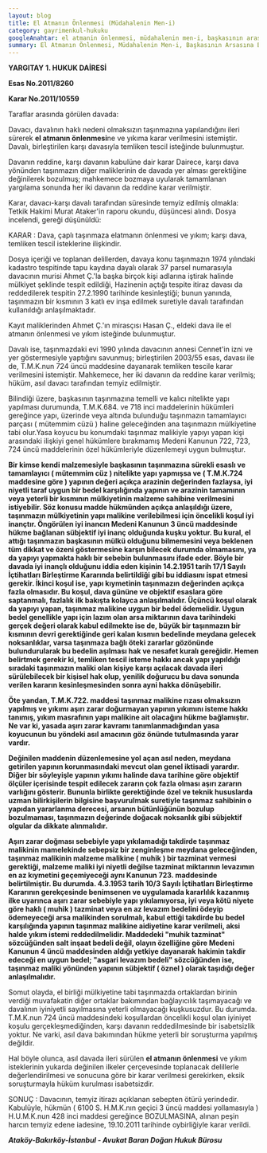 ```yaml
---
layout: blog
title: El Atmanın Önlenmesi (Müdahalenin Men-i)
category: gayrimenkul-hukuku
googleAnahtar: el atmanin önlenmesi, müdahalenin men-i, başkasının arasasına bina yapılması, avukat, hukuk bürosu, ataköy avukat, bakırköy avukat, istanbul avukat
summary: El Atmanın Önlenmesi, Müdahalenin Men-i, Başkasının Arsasına Bina Yapılması, İyiniyetli-Kötüniyetli Malzeme Sahibi
---
```


**YARGITAY**
**1. HUKUK DAİRESİ**

**Esas No.2011/8260**

**Karar No.2011/10559**

Taraflar arasında görülen davada:

Davacı, davalının haklı nedeni olmaksızın taşınmazına yapılandığını ileri sürerek **el atmanın önlenmesi**ne ve yıkıma karar verilmesini istemiştir. Davalı, birleştirilen karşı davasıyla temliken tescil isteğinde bulunmuştur.

Davanın reddine, karşı davanın kabulüne dair karar Dairece, karşı dava yönünden taşınmazın diğer maliklerinin de davada yer alması gerektiğine değinilerek bozulmuş; mahkemece bozmaya uyularak tamamlanan yargılama sonunda her iki davanın da reddine karar verilmiştir.

Karar, davacı-karşı davalı tarafından süresinde temyiz edilmiş olmakla: Tetkik Hakimi Murat Ataker'in raporu okundu, düşüncesi alındı. Dosya incelendi, gereği düşünüldü:

KARAR : Dava, çaplı taşınmaza elatmanın önlenmesi ve yıkım; karşı dava, temliken tescil isteklerine ilişkindir.

Dosya içeriği ve toplanan delillerden, davaya konu taşınmazın 1974 yılındaki kadastro tespitinde tapu kaydına dayalı olarak 37 parsel numarasıyla davacının murisi Ahmet Ç.'la başka birçok kişi adlarına iştirak halinde mülkiyet şeklinde tespit edildiği, Hazinenin açtığı tespite itiraz davası da reddedilerek tespitin 27.2.1990 tarihinde kesinleştiği; bunun yanında, taşınmazın bir kısmının 3 katlı ev inşa edilmek suretiyle davalı tarafından kullanıldığı anlaşılmaktadır.

Kayıt maliklerinden Ahmet Ç.'ın mirasçısı Hasan Ç., eldeki dava ile el atmanın önlenmesi ve yıkım isteğinde bulunmuştur.

Davalı ise, taşınmazdaki evi 1990 yılında davacının annesi Cennet'in izni ve yer göstermesiyle yaptığını savunmuş; birleştirilen 2003/55 esas, davası ile de, T.M.K.nun 724 üncü maddesine dayanarak temliken tescile karar verilmesini istemiştir. Mahkemece, her iki davanın da reddine karar verilmiş; hüküm, asıl davacı tarafından temyiz edilmiştir.

Bilindiği üzere, başkasının taşınmazına temelli ve kalıcı nitelikte yapı yapılması durumunda, T.M.K.684. ve 718 inci maddelerinin hükümleri gereğince yapı, üzerinde veya altında bulunduğu taşınmazın tamamlayıcı parçası ( mütemmim cüzü ) haline geleceğinden ana taşınmazın mülkiyetine tabi olur.Yasa koyucu bu konumdaki taşınmaz malikiyle yapıyı yapan kişi arasındaki ilişkiyi genel hükümlere bırakmamış Medeni Kanunun 722, 723, 724 üncü maddelerinin özel hükümleriyle düzenlemeyi uygun bulmuştur.

**Bir kimse kendi malzemesiyle başkasının taşınmazına sürekli esaslı ve tamamlayıcı ( mütemmim cüz ) nitelikte yapı yapmışsa ve ( T.M.K.724 maddesine göre ) yapının değeri açıkça arazinin değerinden fazlaysa, iyi niyetli taraf uygun bir bedel karşılığında yapının ve arazinin tamamının veya yeterli bir kısmının mülkiyetinin malzeme sahibine verilmesini istiyebilir. Söz konusu madde hükmünden açıkça anlaşıldığı üzere, taşınmazın mülkiyetinin yapı malikine verilebilmesi için öncelikli koşul iyi inançtır. Öngörülen iyi inancın Medeni Kanunun 3 üncü maddesinde hükme bağlanan sübjektif iyi inanç olduğunda kuşku yoktur. Bu kural, el attığı taşınmazın başkasının mülkü olduğunu bilmemesini veya beklenen tüm dikkat ve özeni göstermesine karşın bilecek durumda olmamasını, ya da yapıyı yapmakta haklı bir sebebin bulunmasını ifade eder. Böyle bir davada iyi inançlı olduğunu iddia eden kişinin 14.2.1951 tarih 17/1 Sayılı İçtihatları Birleştirme Kararında belirtildiği gibi bu iddiasını ispat etmesi gerekir. İkinci koşul ise, yapı kıymetinin taşınmazın değerinden açıkça fazla olmasıdır. Bu koşul, dava gününe ve objektif esaslara göre saptanmalı, fazlalık ilk bakışta kolayca anlaşılmalıdır. Üçüncü koşul olarak da yapıyı yapan, taşınmaz malikine uygun bir bedel ödemelidir. Uygun bedel genellikle yapı için lazım olan arsa miktarının dava tarihindeki gerçek değeri olarak kabul edilmekte ise de, büyük bir taşınmazın bir kısmının devri gerektiğinde geri kalan kısmın bedelinde meydana gelecek noksanlıklar, varsa taşınmaza bağlı öteki zararlar gözönünde bulundurularak bu bedelin aşılması hak ve nesafet kuralı gereğidir. Hemen belirtmek gerekir ki, temliken tescil isteme hakkı ancak yapı yapıldığı sıradaki taşınmazın maliki olan kişiye karşı açılacak davada ileri sürülebilecek bir kişisel hak olup, yenilik doğurucu bu dava sonunda verilen kararın kesinleşmesinden sonra ayni hakka dönüşebilir.**

**Öte yandan, T.M.K.722. maddesi taşınmaz malikine rızası olmaksızın yapılmış ve yıkımı aşırı zarar doğurmayan yapının yıkımını isteme hakkı tanımış, yıkım masrafının yapı malikine ait olacağını hükme bağlamıştır. Ne var ki, yasada aşırı zarar kavramı tanımlanmadığından yasa koyucunun bu yöndeki asıl amacının göz önünde tutulmasında yarar vardır.**

**Değinilen maddenin düzenlemesine yol açan asıl neden, meydana getirilen yapının korunmasındaki mevcut olan genel iktisadi yarardır. Diğer bir söyleyişle yapının yıkımı halinde dava tarihine göre objektif ölçüler içerisinde tespit edilecek zararın çok fazla olması aşırı zararın varlığını gösterir. Bununla birlikte gerektiğinde özel ve teknik hususlarda uzman bilirkişilerin bilgisine başvurulmak suretiyle taşınmaz sahibinin o yapıdan yararlanma derecesi, arsanın bütünlüğünün bozulup bozulmaması, taşınmazın değerinde doğacak noksanlık gibi sübjektif olgular da dikkate alınmalıdır.**

**Aşırı zarar doğması sebebiyle yapı yıkılamadığı takdirde taşınmaz malikinin mamelekinde sebepsiz bir zenginleşme meydana geleceğinden, taşınmaz malikinin malzeme malikine ( muhik ) bir tazminat vermesi gerektiği, malzeme maliki iyi niyetli değilse tazminat miktarının levazımın en az kıymetini geçemiyeceği aynı Kanunun 723. maddesinde belirtilmiştir. Bu durumda. 4.3.1953 tarih 10/3 Sayılı İçtihatları Birleştirme Kararının gerekçesinde benimsenen ve uygulamada kararlılık kazanmış ilke uyarınca aşırı zarar sebebiyle yapı yıkılamıyorsa, iyi veya kötü niyete göre haklı ( muhik ) tazminat veya en az levazım bedelini ödeyip ödemeyeceği arsa malikinden sorulmalı, kabul ettiği takdirde bu bedel karşılığında yapının taşınmaz malikine aidiyetine karar verilmeli, aksi halde yıkım istemi reddedilmelidir. Maddedeki "muhik tazminat" sözcüğünden salt inşaat bedeli değil, olayın özelliğine göre Medeni Kanunun 4 üncü maddesinden aldığı yetkiye dayanarak hakimin takdir edeceği en uygun bedel; "asgari levazım bedeli" sözcüğünden ise, taşınmaz maliki yönünden yapının sübjektif ( öznel ) olarak taşıdığı değer anlaşılmalıdır.**

Somut olayda, el birliği mülkiyetine tabi taşınmazda ortaklardan birinin verdiği muvafakatin diğer ortaklar bakımından bağlayıcılık taşımayacağı ve davalının iyiniyetli sayılmasına yeterli olmayacağı kuşkusuzdur. Bu durumda. T.M.K.nun 724 üncü maddesindeki koşullardan öncelikli koşul olan iyiniyet koşulu gerçekleşmediğinden, karşı davanın reddedilmesinde bir isabetsizlik yoktur. Ne varki, asıl dava bakımından hükme yeterli bir soruşturma yapılmış değildir.

Hal böyle olunca, asıl davada ileri sürülen **el atmanın önlenmesi** ve yıkım isteklerinin yukarda değinilen ilkeler çerçevesinde toplanacak delillerle değerlendirilmesi ve sonucuna göre bir karar verilmesi gerekirken, eksik soruşturmayla hüküm kurulması isabetsizdir.

SONUÇ : Davacının, temyiz itirazı açıklanan sebepten ötürü yerindedir. Kabulüyle, hükmün ( 6100 S. H.M.K.nın geçici 3 üncü maddesi yollamasıyla ) H.U.M.K.nun 428 inci maddesi gereğince BOZULMASINA, alınan peşin harcın temyiz edene iadesine, 19.10.2011 tarihinde oybirliğiyle karar verildi.

***Ataköy-Bakırköy-İstanbul - Avukat Baran Doğan Hukuk Bürosu***

